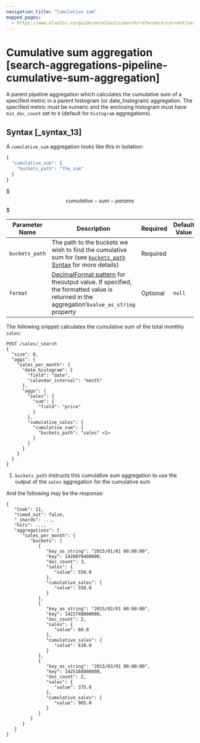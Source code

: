 ```yaml
---
navigation_title: "Cumulative sum"
mapped_pages:
  - https://www.elastic.co/guide/en/elasticsearch/reference/current/search-aggregations-pipeline-cumulative-sum-aggregation.html
---
```


# Cumulative sum aggregation [search-aggregations-pipeline-cumulative-sum-aggregation]


A parent pipeline aggregation which calculates the cumulative sum of a specified metric in a parent histogram (or date_histogram) aggregation. The specified metric must be numeric and the enclosing histogram must have `min_doc_count` set to `0` (default for `histogram` aggregations).

## Syntax [_syntax_13]

A `cumulative_sum` aggregation looks like this in isolation:

```js
{
  "cumulative_sum": {
    "buckets_path": "the_sum"
  }
}
```

$$$cumulative-sum-params$$$

| Parameter Name | Description | Required | Default Value |
| --- | --- | --- | --- |
| `buckets_path` | The path to the buckets we wish to find the cumulative sum for (see [`buckets_path` Syntax](/reference/aggregations/pipeline.md#buckets-path-syntax) for more details) | Required |  |
| `format` | [DecimalFormat pattern](https://docs.oracle.com/en/java/javase/11/docs/api/java.base/java/text/DecimalFormat.html) for theoutput value. If specified, the formatted value is returned in the aggregation’s`value_as_string` property | Optional | `null` |

The following snippet calculates the cumulative sum of the total monthly `sales`:

```console
POST /sales/_search
{
  "size": 0,
  "aggs": {
    "sales_per_month": {
      "date_histogram": {
        "field": "date",
        "calendar_interval": "month"
      },
      "aggs": {
        "sales": {
          "sum": {
            "field": "price"
          }
        },
        "cumulative_sales": {
          "cumulative_sum": {
            "buckets_path": "sales" <1>
          }
        }
      }
    }
  }
}
```

1. `buckets_path` instructs this cumulative sum aggregation to use the output of the `sales` aggregation for the cumulative sum


And the following may be the response:

```console-result
{
   "took": 11,
   "timed_out": false,
   "_shards": ...,
   "hits": ...,
   "aggregations": {
      "sales_per_month": {
         "buckets": [
            {
               "key_as_string": "2015/01/01 00:00:00",
               "key": 1420070400000,
               "doc_count": 3,
               "sales": {
                  "value": 550.0
               },
               "cumulative_sales": {
                  "value": 550.0
               }
            },
            {
               "key_as_string": "2015/02/01 00:00:00",
               "key": 1422748800000,
               "doc_count": 2,
               "sales": {
                  "value": 60.0
               },
               "cumulative_sales": {
                  "value": 610.0
               }
            },
            {
               "key_as_string": "2015/03/01 00:00:00",
               "key": 1425168000000,
               "doc_count": 2,
               "sales": {
                  "value": 375.0
               },
               "cumulative_sales": {
                  "value": 985.0
               }
            }
         ]
      }
   }
}
```


